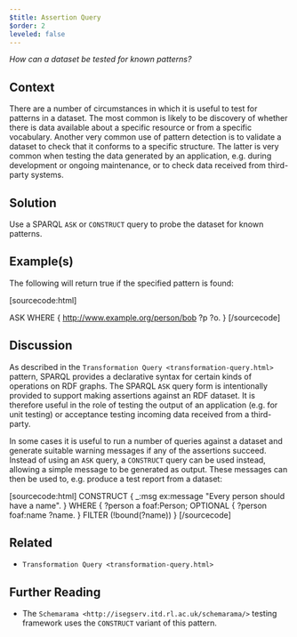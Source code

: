 ```yaml
---
$title: Assertion Query
$order: 2
leveled: false
---
```


*How can a dataset be tested for known patterns?*

## Context

There are a number of circumstances in which it is useful to test for patterns in a dataset. The most common is likely to be discovery of whether there is data available about a specific resource or from a specific vocabulary. Another very common use of pattern detection is to validate a dataset to check that it conforms to a specific structure. The latter is very common when testing the data generated by an application, e.g. during development or ongoing maintenance, or to check data received from third-party systems.

## Solution

Use a SPARQL `ASK` or `CONSTRUCT` query to probe the dataset for known patterns.

## Example(s)

The following will return true if the specified pattern is found:

[sourcecode:html]
<!-- Is there any data about a specific resource? -->
ASK WHERE {
 <http://www.example.org/person/bob> ?p ?o.
}
[/sourcecode]

## Discussion

As described in the `Transformation Query <transformation-query.html>` pattern, SPARQL provides a declarative syntax for certain kinds of operations on RDF graphs. The SPARQL `ASK` query form is intentionally provided to support making assertions against an RDF dataset. It is therefore useful in the role of testing the output of an application (e.g. for unit testing) or acceptance testing incoming data received from a third-party.

In some cases it is useful to run a number of queries against a dataset and generate suitable warning messages if any of the assertions succeed. Instead of using an `ASK` query, a `CONSTRUCT` query can be used instead, allowing a simple message to be generated as output. These messages can then be used to, e.g. produce a test report from a dataset:

[sourcecode:html]
CONSTRUCT {
  _:msg ex:message "Every person should have a name".
} 
WHERE {
 ?person a foaf:Person;
 OPTIONAL {
   ?person foaf:name ?name.
   }
 FILTER (!bound(?name)) 
}
[/sourcecode]

## Related

- `Transformation Query <transformation-query.html>`

## Further Reading

- The `Schemarama <http://isegserv.itd.rl.ac.uk/schemarama/>` testing framework uses the `CONSTRUCT` variant of this pattern.
